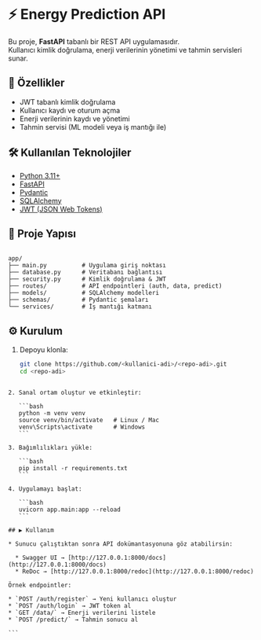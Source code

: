 # ⚡ Energy Prediction API

Bu proje, **FastAPI** tabanlı bir REST API uygulamasıdır.  
Kullanıcı kimlik doğrulama, enerji verilerinin yönetimi ve tahmin servisleri sunar.  

## 🚀 Özellikler
- JWT tabanlı kimlik doğrulama
- Kullanıcı kaydı ve oturum açma
- Enerji verilerinin kaydı ve yönetimi
- Tahmin servisi (ML modeli veya iş mantığı ile)

## 🛠️ Kullanılan Teknolojiler
- [Python 3.11+](https://www.python.org/)  
- [FastAPI](https://fastapi.tiangolo.com/)  
- [Pydantic](https://docs.pydantic.dev/)  
- [SQLAlchemy](https://www.sqlalchemy.org/)  
- [JWT (JSON Web Tokens)](https://jwt.io/)  

## 📂 Proje Yapısı
```

app/
├── main.py          # Uygulama giriş noktası
├── database.py      # Veritabanı bağlantısı
├── security.py      # Kimlik doğrulama & JWT
├── routes/          # API endpointleri (auth, data, predict)
├── models/          # SQLAlchemy modelleri
├── schemas/         # Pydantic şemaları
└── services/        # İş mantığı katmanı

````

## ⚙️ Kurulum

1. Depoyu klonla:
   ```bash
   git clone https://github.com/<kullanici-adi>/<repo-adi>.git
   cd <repo-adi>
````

2. Sanal ortam oluştur ve etkinleştir:

   ```bash
   python -m venv venv
   source venv/bin/activate   # Linux / Mac
   venv\Scripts\activate      # Windows
   ```

3. Bağımlılıkları yükle:

   ```bash
   pip install -r requirements.txt
   ```

4. Uygulamayı başlat:

   ```bash
   uvicorn app.main:app --reload
   ```

## ▶️ Kullanım

* Sunucu çalıştıktan sonra API dokümantasyonuna göz atabilirsin:

  * Swagger UI → [http://127.0.0.1:8000/docs](http://127.0.0.1:8000/docs)
  * ReDoc → [http://127.0.0.1:8000/redoc](http://127.0.0.1:8000/redoc)

Örnek endpointler:

* `POST /auth/register` → Yeni kullanıcı oluştur
* `POST /auth/login` → JWT token al
* `GET /data/` → Enerji verilerini listele
* `POST /predict/` → Tahmin sonucu al

```

